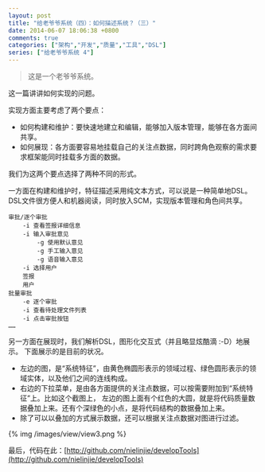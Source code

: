 ```yaml
---
layout: post
title: "给老爷爷系统（四）：如何描述系统？（三）"
date: 2014-06-07 18:06:38 +0800
comments: true
categories: ["架构","开发","质量","工具","DSL"]
series: ["给老爷爷系统 4"]
---
```

> 这是一个老爷爷系统。

这一篇讲讲如何实现的问题。

<!-- more -->

实现方面主要考虑了两个要点：

* 如何构建和维护：要快速地建立和编辑，能够加入版本管理，能够在各方面间共享。
* 如何展现：各方面要容易地挂载自己的关注点数据，同时跨角色观察的需求要求框架能同时挂载多方面的数据。

我们为这两个要点选择了两种不同的形式。

一方面在构建和维护时，特征描述采用纯文本方式，可以说是一种简单地DSL。
DSL文件很方便人和机器阅读，同时放入SCM，实现版本管理和角色间共享。

```
审批/逐个审批
	-i 查看签报详细信息
	-i 输入审批意见
	    -g 使用默认意见
		-g 手工输入意见
		-g 语音输入意见
	-i 选择用户
    签报
    用户
批量审批
    -e 逐个审批
    -i 查看待处理文件列表
    -i 点击审批按钮
……
```


另一方面在展现时，我们解析DSL，图形化交互式（并且略显炫酷滴 :-D）地展示。
下面展示的是目前的状况。

* 左边的图，是“系统特征”，由黄色椭圆形表示的领域过程、绿色圆形表示的领域实体，以及他们之间的连线构成。
* 右边的下拉菜单，是由各方面提供的关注点数据，可以按需要附加到“系统特征”上。比如这个截图上，
左边的图上面有个红色的大圆，就是将代码质量数据叠加上来。还有个深绿色的小点，是将代码结构的数据叠加上来。
* 除了可以以叠加的方式展示数据，还可以根据关注点数据对图进行过滤。

{% img  /images/view/view3.png %}

最后，代码在此：[http://github.com/nielinjie/developTools](http://github.com/nielinjie/developTools)
